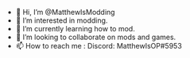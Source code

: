 - 👋 Hi, I’m @MatthewIsModding
- 👀 I’m interested in modding.
- 🌱 I’m currently learning how to mod.
- 💞️ I’m looking to collaborate on mods and games.
- 📫 How to reach me : Discord: MatthewIsOP#5953

<!---
MatthewIsModding/MatthewIsModding is a ✨ special ✨ repository because its `README.md` (this file) appears on your GitHub profile.
You can click the Preview link to take a look at your changes.
--->
